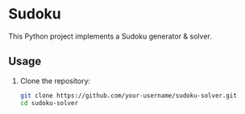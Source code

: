 # Sudoku

This Python project implements a Sudoku generator & solver.

## Usage

1. Clone the repository:

   ```bash
   git clone https://github.com/your-username/sudoku-solver.git
   cd sudoku-solver
